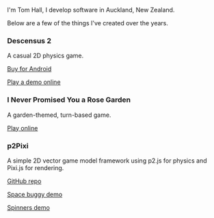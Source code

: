 I'm Tom Hall, I develop software in Auckland, New Zealand.

Below are a few of the things I've created over the years.

### Descensus 2

A casual 2D physics game.

[Buy for Android](https://play.google.com/store/apps/details?id=com.booleanoperations.descensus2)

[Play a demo online](./descensus2/)

### I Never Promised You a Rose Garden

A garden-themed, turn-based game.

[Play online](./rose-garden/)

### p2Pixi

A simple 2D vector game model framework using p2.js for physics and Pixi.js for rendering.

[GitHub repo](https://github.com/TomWHall/p2Pixi)

[Space buggy demo](./p2Pixi/buggy)

[Spinners demo](./p2Pixi/spinners)
